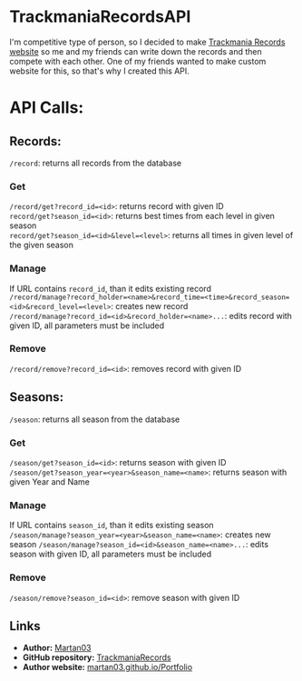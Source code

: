 # TrackmaniaRecordsAPI

I'm competitive type of person, so I decided to make [Trackmania Records website](https://github.com/Martan03/TrackmaniaRecords) so me and my friends 
can write down the records and then compete with each other. One of my friends wanted to make custom website for this, so that's why I created this API.

# API Calls:
## Records:
```/record```: returns all records from the database  
### Get
```/record/get?record_id=<id>```: returns record with given ID  
```record/get?season_id=<id>```: returns best times from each level in given season  
```record/get?season_id=<id>&level=<level>```: returns all times in given level of the given season  
### Manage
If URL contains ```record_id```, than it edits existing record  
```/record/manage?record_holder=<name>&record_time=<time>&record_season=<id>&record_level=<level>```: creates new record  
```/record/manage?record_id=<id>&record_holder=<name>...```: edits record with given ID, all parameters must be included
### Remove
```/record/remove?record_id=<id>```: removes record with given ID

## Seasons:
```/season```: returns all season from the database  
### Get
```/season/get?season_id=<id>```: returns season with given ID  
```/season/get?season_year=<year>&season_name=<name>```: returns season with given Year and Name  
### Manage
If URL contains ```season_id```, than it edits existing season  
```/season/manage?season_year=<year>&season_name=<name>```: creates new season
```/season/manage?season_id=<id>&season_name=<name>...```: edits season with given ID, all parameters must be included
### Remove
```/season/remove?season_id=<id>```: remove season with given ID

## Links
- **Author:** [Martan03](https://github.com/Martan03)
- **GitHub repository:** [TrackmaniaRecords](https://github.com/Martan03/TrackmaniaRecords)
- **Author website:** [martan03.github.io/Portfolio](https://martan03.github.io/Portfolio/)
